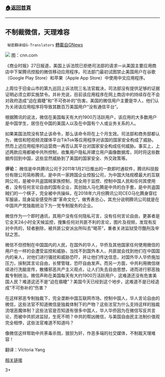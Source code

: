 ###  [:house:返回首頁](https://github.com/ourhimalayas/txt)
---

## 不制裁微信，天理难容
` 秘密翻译组G-Translators` [轉載自GNews](https://gnews.org/zh-hans/474361/)

![]()![](https://gnews-media-offload.s3.amazonaws.com/wp-content/uploads/2020/10/28045257/2-137.png)
图：cnn.com

《商业时报》27日报道，美国上诉法院已拒绝司法部的请求—从美国主要应用商店中下架腾讯控股的微信移动应用程序。司法部门最初试图禁止美国用户在谷歌（Google Play Store）和苹果（Apple App Store）中使用中文应用程序。

上周位于旧金山市的第九巡回上诉法院三名法官裁决，司法部没有提供足够的证据证明必须立即实施禁令。并补充说，目前该应用程序在网上商店中的持续存在不会对政府造成“迫在眉睫”和“不可弥补的”伤害。美国的微信用户主要是华人，他们认为关闭该应用程序将导致其数百万美国用户“没有通信平台”。

根据腾讯的说法，微信在美国每天有大约1900万活跃用户，该应用的大多数用户是中国学生，居住在中国的美国人以及在中国有个人或业务关系的人。

如果美国法院没有禁止该命令，那么该命令将在上个月生效。司法部和商务部都认为，微信和短视频流媒体平台TikTok等应用程序对该国的国家安全构成了威胁。然而上述应用程序的运营商一再否认其平台对国家安全构成任何威胁。事实上，上述两款应用都被中共所控制，收集用户隐私并建立用户画像数据库，同时将这些数据传回到中国，这些显然威胁到了美国的国家安全、外交政策等。

**评论：** 微信是中共腾讯公司于2011年1月21日推出的一款即时通软件，腾讯科技股份有限公司简称腾讯，是中共一家跨国企业控股公司，为中国大陆规模最大的互联网公司，是被中共盗国贼家族控制，完全用于监控、控制中国人民和任何其使用者，没有任何言论自由的国有企业，其创始人马化腾是中共的白手套，是中共盗国贼们的一个棋子，完全被中共操纵，在2018年六月份腾讯公司CEO马化腾身穿红军服装，现身延安感受所谓“革命文化”，做秀表忠心，其充分说明腾讯公司就是在中国共产党独裁统治下为一党专制服务的企业。

微信作为一个即时通讯，其用户没有任何隐私可言，没有任何言论自由，更甚者是它全天24小时全天候监控，搜集任何对共匪不利的言论，图片及视频，发现有反对中共的，轻者删除，被共匪公安派出所叫去“喝茶”，重者关进监狱受尽酷刑及牢狱之苦。

微信不但控制在中国国内的人民，在国外的华人，华侨及其他国家任何使用微信的用户也一样的会遭受监控和威胁，当找不到国外本人，共匪就会找到他们在中国国内的亲人，对他们进行骚扰和威胁恐吓，并让他们传达信息，对国外华人华侨施加压力，挟制其言论自由，长臂管辖，恐吓自由发声。而另一方面，中共利用微信继续进行洗脑宣传，散播邪恶共产主义观点，让人们失去自由思想，进而进行邪恶独裁专制统治。微信声称在美国每天有大约1900万活跃用户，这难道还没有危害美国人民？难道这还不是“迫在眉睫”？美国今天已经到这个地步，这难道不是已经造成“不可弥补的”伤害？

在这样邪恶专制独裁下，完全垄断中国互联网市场，控制中国人，华人言论自由的微信，这些法官不知道微信是独裁体制下的产物？这些法官为什么支持这样的独裁流氓恶魔体制？这些法官是否知道有很多中国人，华人华侨因为在微信写反共言论，而被中共抓进监狱，生死不明？中共的帮凶微信，与美国自由民主法制价值观完全相悖，这些法官难道不知道吗？

像微信这样帮助中共荼毒杀戮，狼狈为奸，作恶多端的社交媒体，不制裁天理难容！

翻译：Victoria Yang

[相关链接](https://www.btimesonline.com/articles/141244/20201027/us-appeals-court-rejects-doj-request-to-ban-wechat.htm)

3+
